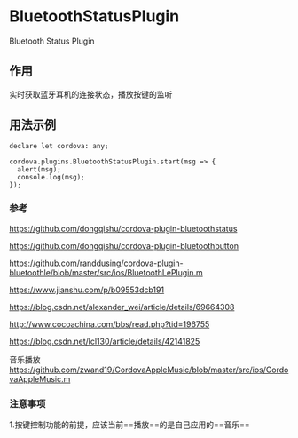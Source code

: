 # BluetoothStatusPlugin
Bluetooth Status Plugin

## 作用
实时获取蓝牙耳机的连接状态，播放按键的监听

## 用法示例

```
declare let cordova: any;

cordova.plugins.BluetoothStatusPlugin.start(msg => {
  alert(msg);
  console.log(msg);
});
 ```
### 参考
https://github.com/dongqishu/cordova-plugin-bluetoothstatus  

https://github.com/dongqishu/cordova-plugin-bluetoothbutton  

https://github.com/randdusing/cordova-plugin-bluetoothle/blob/master/src/ios/BluetoothLePlugin.m  

https://www.jianshu.com/p/b09553dcb191  

https://blog.csdn.net/alexander_wei/article/details/69664308  

http://www.cocoachina.com/bbs/read.php?tid=196755  

https://blog.csdn.net/lcl130/article/details/42141825  


音乐播放
https://github.com/zwand19/CordovaAppleMusic/blob/master/src/ios/CordovaAppleMusic.m

### 注意事项  

1.按键控制功能的前提，应该当前==播放==的是自己应用的==音乐==
